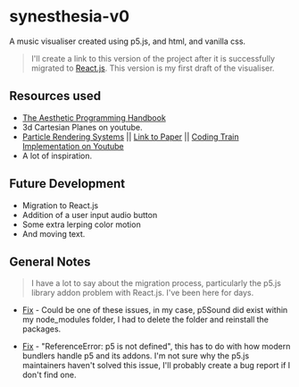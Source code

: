 # synesthesia-v0

A music visualiser created using p5.js, and html, and vanilla css.
> I'll create a link to this version of the project after it is successfully migrated to [React.js](https://react.dev/).
> This version is my first draft of the visualiser.

## Resources used
- [The Aesthetic Programming Handbook](https://aesthetic-programming.net/)
- 3d Cartesian Planes on youtube.
- [Particle Rendering Systems](https://www.karlsims.com/particle-dreams.html) || [Link to Paper](https://www.karlsims.com/papers/ParticlesSiggraph90.pdf) || [Coding Train Implementation on Youtube](https://www.youtube.com/watch?v=syR0klfncCk)
- A lot of inspiration.

## Future Development
- Migration to React.js
- Addition of a user input audio button
- Some extra lerping color motion
- And moving text.

## General Notes
> I have a lot to say about the migration process, particularly the p5.js library addon problem with React.js. I've been here for days. 

- [Fix](https://github.com/P5-wrapper/react/issues/61) - Could be one of these issues, in my case, p5Sound did exist within my node_modules folder, I had to delete the folder and reinstall the packages.

- [Fix](https://github.com/processing/p5.js/issues/4479) - "ReferenceError: p5 is not defined", this has to do with how modern bundlers handle p5 and its addons. I'm not sure why the p5.js maintainers haven't solved this issue, I'll probably create a bug report if I don't find one.
